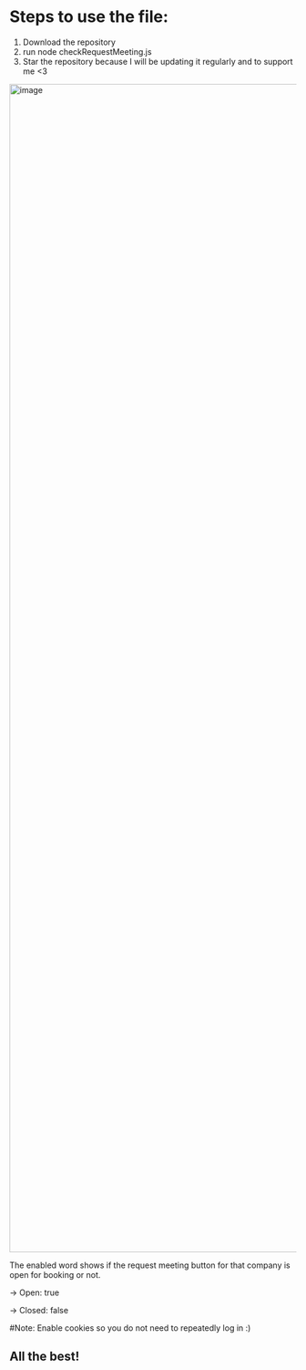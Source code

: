 # Steps to use the file:
1. Download the repository
2. run node checkRequestMeeting.js
3. Star the repository because I will be updating it regularly and to support me <3

<img width="1152" height="2048" alt="image" src="https://github.com/user-attachments/assets/300f94a4-7ebf-4808-9a1b-8ae6f46904b1" />

The enabled word shows if the request meeting button for that company is open for booking or not.

-> Open: true

-> Closed: false

#Note: 
Enable cookies so you do not need to repeatedly log in :)

## All the best!
